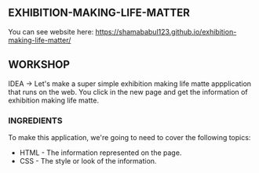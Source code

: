 EXHIBITION-MAKING-LIFE-MATTER
-----------------------------

You can see website here: https://shamababul123.github.io/exhibition-making-life-matter/

## WORKSHOP

IDEA -> Let's make a super simple exhibition making life matte appplication that runs on the web. You click in the new page and get the information of exhibition making life matte.

### INGREDIENTS
To make this application, we're going to need to cover the following topics:
  * HTML - The information represented on the page.
  * CSS - The style or look of the information.
